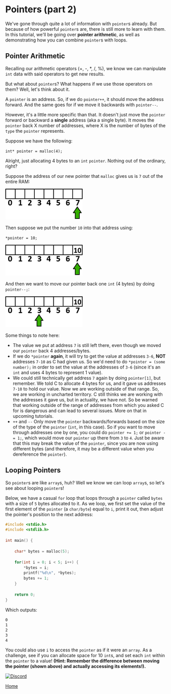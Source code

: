 # Pointers (part 2)
We've gone through quite a lot of information with ``pointer``s already. But because of how powerful ``pointer``s are, there is still more to learn with them. In this tutorial, we'll be going over **pointer arithmetic**, as well as demonstrating how you can combine ``pointer``s with loops.

## Pointer Arithmetic
Recalling our arithmetic operators (+, -, *, /, %), we know we can manipulate ``int`` data with said operators to get new results.

But what about ``pointer``s? What happens if we use those operators on them? Well, let's think about it.

A ``pointer`` is an address. So, if we do ``pointer++``, it should move the address forward. And the same goes for if we move it backwards with ``pointer--``.

However, it's a little more specific than that. It doesn't just move the ``pointer`` forward or backward a **single** address (aka a single byte). It moves the ``pointer`` back X number of addresses, where X is the number of bytes of the ``type`` the ``pointer`` represents.

Suppose we have the following:

``int* pointer = malloc(4);``

Alright, just allocating 4 bytes to an ``int`` ``pointer``. Nothing out of the ordinary, right?

Suppose the address of our new pointer that ``malloc`` gives us is ``7`` out of the entire RAM:

![Pointer Arithmetic](res/pointerArith1.png)

Then suppose we put the number ``10`` into that address using:

``*pointer = 10;``

![Pointer Arithmetic](res/pointerArith2.png)

And then we want to move our pointer back one ``int`` (4 bytes) by doing ``pointer--;``:

![Pointer Arithmetic](res/pointerArith3.png)

Some things to note here:
- The value we put at address ``7`` is still left there, even though we moved our ``pointer`` back 4 addresses/bytes.
- If we do ``*pointer`` **again**, it will try to get the value at addresses ``3-6``, **NOT** addresses ``7-10`` as C had given us. So we'd need to do ``*pointer = (some number);`` in order to set the value at the addresses of ``3-6`` (since it's an ``int`` and uses 4 bytes to represent 1 value).
- We could still technically get address ``7`` again by doing ``pointer[1]``, but remember. We told C to allocate 4 bytes for us, and it gave us addresses ``7-10`` to hold our value. Now we are working outside of that range. So, we are working in uncharted territory. C still thinks we are working with the addresses it gave us, but in actuality, we have not. So be warned that working outside of the range of addresses from which you asked C for is dangerous and can lead to several issues. More on that in upcoming tutorials.
- ``++`` and ``--`` Only move  the ``pointer`` backwards/forwards based on the size of the type of the ``pointer`` (``int``, in this case). So if you want to move through addresses one by one, you could do ``pointer += 1;`` or ``pointer -= 1;``, which would move our ``pointer`` up there from ``3`` to ``4``. Just be aware that this may break the value of the ``pointer``, since you are now using different bytes (and therefore, it may be a different value when you dereference the ``pointer``).

## Looping Pointers
So ``pointer``s are like ``array``s, huh? Well we know we can loop ``array``s, so let's see about looping ``pointer``s!

Below, we have a casual ``for`` loop that loops through a ``pointer`` called ``bytes`` with a size of ``5`` bytes allocated to it. As we loop, we first set the value of the first element of the ``pointer`` (a ``char/byte``) equal to ``i``, print it out, then adjust the pointer's position to the next address:

```c
#include <stdio.h>
#include <stdlib.h>

int main() {

    char* bytes = malloc(5);

    for(int i = 0; i < 5; i++) {
        *bytes = i;
        printf("%d\n", *bytes);
        bytes += 1;
    }

    return 0;
}
```
Which outputs:
```
0
1
2
3
4
```

You could also use ``i`` to access the ``pointer`` as if it were an ``array``. As a challenge, see if you can allocate space for 10 ``int``s, and set each ``int`` within the ``pointer`` to a value! **(Hint: Remember the difference between **moving** the pointer (shown above) and actually accessing its elements!).**



[![Discord](https://img.shields.io/discord/609993365832073217?color=7289da&label=discord)](https://discord.gg/Sw3npy4)

[Home](https://bvanseg.github.io)